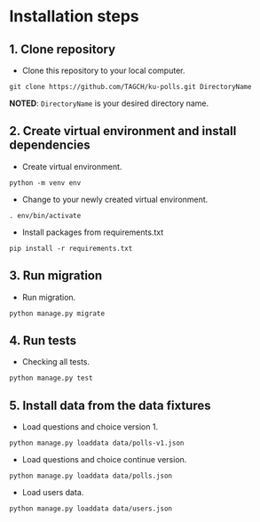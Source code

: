 # Installation steps

## 1. Clone repository

- Clone this repository to your local computer.

```
git clone https://github.com/TAGCH/ku-polls.git DirectoryName
```
**NOTED**: ```DirectoryName``` is your desired directory name.

## 2. Create virtual environment and install dependencies

- Create virtual environment.

```
python -m venv env
```

- Change to your newly created virtual environment.

```
. env/bin/activate
```

- Install packages from requirements.txt

```
pip install -r requirements.txt
```

## 3. Run migration

- Run migration.

```
python manage.py migrate
```

## 4. Run tests

- Checking all tests.

```
python manage.py test
```

## 5. Install data from the data fixtures

- Load questions and choice version 1.

```
python manage.py loaddata data/polls-v1.json
```

- Load questions and choice continue version.

```
python manage.py loaddata data/polls.json
```

- Load users data.

```
python manage.py loaddata data/users.json
```